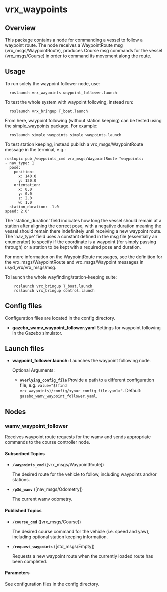 # vrx_waypoints

## Overview

This package contains a node for commanding a vessel to follow a waypoint route. The
node receives a WaypointRoute msg (vrx_msgs/WaypointRoute), produces Course msg commands
for the vessel (vrx_msgs/Course) in order to command its movement along the route.

## Usage

To run solely the waypoint follower node, use:

	  roslaunch vrx_waypoints waypoint_follower.launch

To test the whole system with waypoint following, instead run:

	  roslaunch vrx_bringup T_boat.launch

From here, waypoint following (without station keeping) can be tested using the simple_waypoints package. For example:

	  roslaunch simple_waypoints simple_waypoints.launch

To test station keeping, instead publish a vrx_msgs/WaypointRoute message in the terminal, e.g.:

```
rostopic pub /waypoints_cmd vrx_msgs/WaypointRoute "waypoints:
- nav_type: 1
  pose:
    position:
      x: 140.0
      y: 120.0
    orientation:
      x: 0.0
      y: 0.0
      z: 2.0
      w: 1.0
  station_duration: -1.0
speed: 2.0"
```

The 'station_duration' field indicates how long the vessel should remain at a station after aligning the correct pose, with a negative duration meaning the vessel should remain there indefinitely until receiving a new waypoint route. The 'nav_type' field uses a constant defined in the msg file (essentially an enumerator) to specify if the coordinate is a waypoint (for simply passing through) or a station to be kept with a required pose and duration. 

For more information on the WaypointRoute messages, see the definition for the vrx_msgs/WaypointRoute and vrx_msgs/Waypoint messages in usyd_vrx/vrx_msgs/msg. 

To launch the whole wayfinding/station-keeping suite:

		roslaunch vrx_bringup T_boat.launch
		roslaunch vrx_bringup control.launch

## Config files

Configuration files are located in the config directory.

* **gazebo_wamv_waypoint_follower.yaml** Settings for waypoint following in the Gazebo simulator.

## Launch files

* **waypoint_follower.launch:** Launches the waypoint following node.

     Optional Arguments:

     - **`overlying_config_file`** Provide a path to a different configuration file, e.g. `value="$(find vrx_waypoints)/config/<your_config_file.yaml>"`. Default: `gazebo_wamv_waypoint_follower.yaml`.

## Nodes

### wamv_waypoint_follower

Receives waypoint route requests for the wamv and sends appropriate commands to the course controller node.

#### Subscribed Topics

* **`/waypoints_cmd`** ([vrx_msgs/WaypointRoute])

	The desired route for the vehicle to follow, including waypoints and/or stations.

* **`/p3d_wamv`** ([nav_msgs/Odometry])

	The current wamv odometry.

#### Published Topics

* **`/course_cmd`** ([vrx_msgs/Course])

	The desired course command for the vehicle (i.e. speed and yaw), including optional station keeping information.

* **`/request_waypoints`** ([std_msgs/Empty])

	Requests a new waypoint route when the currently loaded route has been completed.

#### Parameters

See configuration files in the config directory.
